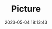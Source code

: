 ---
weight: 1
images:
- /images/edited/39.jpeg
title: Picture
date: 2023-05-04 18:13:43
tags: [luminar neo,work,unknown,Pixel 7 Pro,1.95]
---